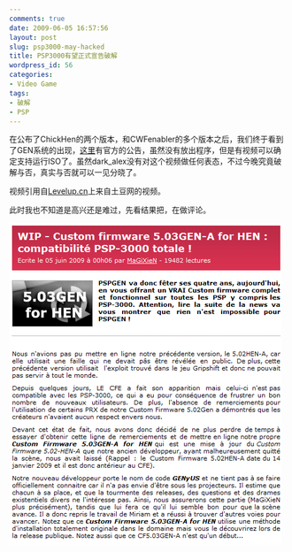 ```yaml
---
comments: true
date: 2009-06-05 16:57:56
layout: post
slug: psp3000-may-hacked
title: PSP3000有望正式宣告破解
wordpress_id: 56
categories:
- Video Game
tags:
- 破解
- PSP
---
```


在公布了ChickHen的两个版本，和CWFenabler的多个版本之后，我们终于看到了GEN系统的出现，[这里](http://www.pspgen.com/custom-firmware-5-03gen-for-hen-compatibilite-psp-3000-totale-actualite-187918.html)有官方的公告，虽然没有放出程序，但是有视频可以确定支持运行ISO了。虽然dark_alex没有对这个视频做任何表态，不过今晚究竟破解与否，真实与否就可以一见分晓了。




视频引用自[Levelup.cn](http://www.levelup.cn/news/NewsDetails/2009-6-5/34092.shtml)上来自土豆网的视频。
















此时我也不知道是高兴还是难过，先看结果把，在做评论。




![](/images/uploads/zb/psp3000_5.03gen_for_hen.png)
